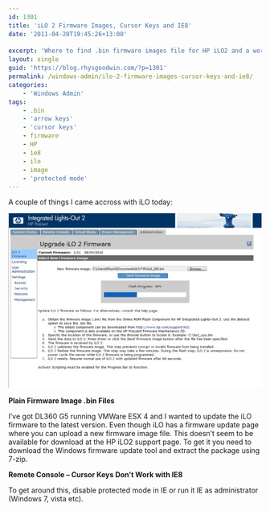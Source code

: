 ```yaml
---
id: 1301
title: 'iLO 2 Firmware Images, Cursor Keys and IE8'
date: '2011-04-20T19:45:26+13:00'

excerpt: 'Where to find .bin firmware images file for HP iLO2 and a workaround for cursor keys not working in iLO remote console.'
layout: single
guid: 'https://blog.rhysgoodwin.com/?p=1301'
permalink: /windows-admin/ilo-2-firmware-images-cursor-keys-and-ie8/
categories:
    - 'Windows Admin'
tags:
    - .bin
    - 'arrow keys'
    - 'cursor keys'
    - firmware
    - HP
    - ie8
    - ilo
    - image
    - 'protected mode'
---
```


A couple of things I came accross with iLO today:

[![](/content/uploads/2011/04/ILOFlash.jpg "ILOFlash")](/content/uploads/2011/04/ILOFlash.jpg)

**Plain Firmware Image .bin Files**

I’ve got DL360 G5 running VMWare ESX 4 and I wanted to update the iLO firmware to the latest version. Even though iLO has a firmware update page where you can upload a new firmware image file. This doesn’t seem to be available for download at the HP iLO2 support page. To get it you need to download the Windows firmware update tool and extract the package using 7-zip.

**Remote Console – Cursor Keys Don’t Work with IE8**

To get around this, disable protected mode in IE or run it IE as administrator (Windows 7, vista etc).